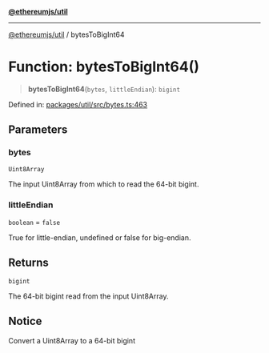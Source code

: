 [**@ethereumjs/util**](../README.md)

***

[@ethereumjs/util](../README.md) / bytesToBigInt64

# Function: bytesToBigInt64()

> **bytesToBigInt64**(`bytes`, `littleEndian`): `bigint`

Defined in: [packages/util/src/bytes.ts:463](https://github.com/ethereumjs/ethereumjs-monorepo/blob/master/packages/util/src/bytes.ts#L463)

## Parameters

### bytes

`Uint8Array`

The input Uint8Array from which to read the 64-bit bigint.

### littleEndian

`boolean` = `false`

True for little-endian, undefined or false for big-endian.

## Returns

`bigint`

The 64-bit bigint read from the input Uint8Array.

## Notice

Convert a Uint8Array to a 64-bit bigint

